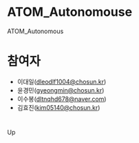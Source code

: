 # ATOM_Autonomouse
ATOM_Autonomous
# 참여자
- 이대일(dleodlf1004@chosun.kr)
- 윤경민(gyeongmin@chosun.kr)
- 이수봉(dltnqhd678@naver.com)
- 김효진(kim05140@chosun.kr)
#
Up
#
